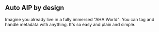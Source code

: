 
## Auto AIP by design

Imagine you already live in a fully immersed "AHA World":
You can tag and handle metadata with anything. It's so easy and plain and simple.

